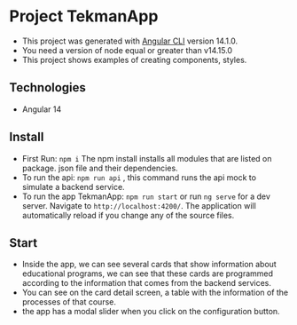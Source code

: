 # Project TekmanApp

- This project was generated with [Angular CLI](https://github.com/angular/angular-cli) version 14.1.0.
- You need a version of node equal or greater than v14.15.0
- This project shows examples of creating components, styles.

## Technologies

- Angular 14

## Install

- First Run: `npm i` The npm install installs all modules that are listed on package. json file and their dependencies. 
- To run the api: `npm run api` , this command runs the api mock to simulate a backend service.
- To run the app TekmanApp: `npm run start` or
  run `ng serve` for a dev server. Navigate to `http://localhost:4200/`. The application will automatically reload if you change any of the source files.

## Start

- Inside the app, we can see several cards that show information about educational programs,
  we can see that these cards are programmed according to the information that comes from the backend services.
- You can see on the card detail screen, a table with the information of the processes of that course.
- the app has a modal slider when you click on the configuration button.




